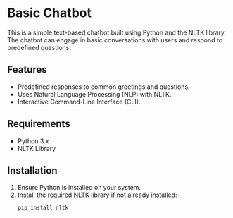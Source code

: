 # Basic Chatbot

This is a simple text-based chatbot built using Python and the NLTK library. The chatbot can engage in basic conversations with users and respond to predefined questions.

## Features
- Predefined responses to common greetings and questions.
- Uses Natural Language Processing (NLP) with NLTK.
- Interactive Command-Line Interface (CLI).

## Requirements
- Python 3.x
- NLTK Library

## Installation
1. Ensure Python is installed on your system.
2. Install the required NLTK library if not already installed:
   ```sh
   pip install nltk
   ```


